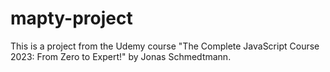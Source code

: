 # mapty-project
This is a project from the Udemy course "The Complete JavaScript Course 2023: From Zero to Expert!" by Jonas Schmedtmann.
